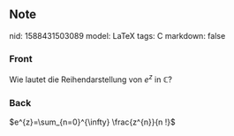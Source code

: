 ## Note
nid: 1588431503089
model: LaTeX
tags: C
markdown: false

### Front
Wie lautet die Reihendarstellung von $e^z$ in $\mathbb{C}$?

### Back
$e^{z}=\sum_{n=0}^{\infty} \frac{z^{n}}{n !}$
